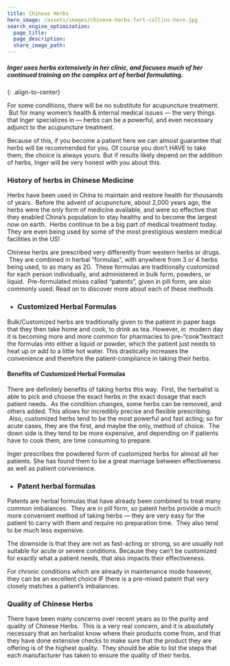 ```yaml
---
title: Chinese Herbs
hero_image: /assets/images/chinese-herbs-fort-collins-hero.jpg
search_engine_optimization:
  page_title:
  page_description:
  share_image_path:
---
```


##### Inger uses herbs extensively in her clinic, and focuses much of her continued training on the complex art of herbal formulating.
{: .align-to-center}

For some conditions, there will be no substitute for acupuncture treatment.  But for many women’s health & internal medical issues — the very things that Inger specializes in — herbs can be a powerful, and even necessary adjunct to the acupuncture treatment.

Because of this, if you become a patient here we can almost guarantee that herbs will be recommended for you. Of course you don't HAVE to take them, the choice is always yours. But if results likely depend on the addition of herbs, Inger will be very honest with you about this.

### History of herbs in Chinese Medicine

Herbs have been used in China to maintain and restore health for thousands of years.  Before the advent of acupuncture, about 2,000 years ago, the herbs were the only form of medicine available, and were so effective that they enabled China’s population to stay healthy and to become the largest now on earth.  Herbs continue to be a big part of medical treatment today. They are even being used by some of the most prestigious western medical facilities in the US!

Chinese herbs are prescribed very differently from western herbs or drugs.  They are combined in herbal “formulas”, with anywhere from 3 or 4 herbs being used, to as many as 20.  These formulas are traditionally customized for each person individually, and administered in bulk form, powders, or liquid.  Pre-formulated mixes called “patents”, given in pill form, are also commonly used. Read on to discover more about each of these methods

* ### Customized Herbal Formulas

Bulk/Customized herbs are traditionally given to the patient in paper bags that they then take home and cook, to drink as tea. However, in  modern day it is becoming more and more common for pharmacies to pre-“cook”/extract the formulas into either a liquid or powder, which the patient just needs to heat up or add to a little hot water. This drastically increases the convenience and therefore the patient-compliance in taking their herbs.

#### Benefits of Customized Herbal Formulas

There are definitely benefits of taking herbs this way.  First, the herbalist is able to pick and choose the exact herbs in the exact dosage that each patient needs.  As the condition changes, some herbs can be removed, and others added. This allows for incredibly precise and flexible prescribing.  Also, customized herbs tend to be the most powerful and fast acting; so for acute cases, they are the first, and maybe the only, method of choice.  The down side is they tend to be more expensive, and depending on if patients have to cook them, are time consuming to prepare.

Inger prescribes the powdered form of customized herbs for almost all her patients. She has found them to be a great marriage between effectiveness as well as patient convenience.

* ### Patent herbal formulas

Patents are herbal formulas that have already been combined to treat many common imbalances.  They are in pill form, so patent herbs provide a much more convenient method of taking herbs — they are very easy for the patient to carry with them and require no preparation time.  They also tend to be much less expensive.

The downside is that they are not as fast-acting or strong, so are usually not suitable for acute or severe conditions. Because they can’t be customized for exactly what a patient needs, that also impacts their effectiveness.

For chronic conditions which are already in maintenance mode however, they can be an excellent choice IF there is a pre-mixed patent that very closely matches a patient’s imbalances.

### Quality of Chinese Herbs

There have been many concerns over recent years as to the purity and quality of Chinese Herbs.  This is a very real concern, and it is absolutely necessary that an herbalist know where their products come from, and that they have done extensive checks to make sure that the product they are offering is of the highest quality.  They should be able to list the steps that each manufacturer has taken to ensure the quality of their herbs.